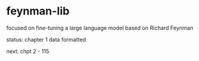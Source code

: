 # feynman-lib
focused on fine-tuning a large language model based on Richard Feynman

status: chapter 1 data formatted

next: chpt 2 - 115



